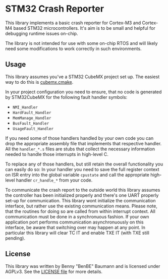 # STM32 Crash Reporter

This library implements a basic crash reporter for Cortex-M3 and Cortex-M4 based STM32 microcontrollers.
It's aim is to be small and helpful for debugging runtime issues on-chip.

The library is not intended for use with some on-chip RTOS and will likely need some modifications
to work correctly in such environments.

## Usage

This library assumes you've a STM32 CubeMX project set up.
The easiest way to do this is [cubemx.cmake](https://github.com/patrislav1/cubemx.cmake).

In your project configuration you need to ensure, that no code is generated by STM32CubeMX
for the following fault handler symbols:

* `NMI_Handler`
* `HardFault_Handler`
* `MemManage_Handler`
* `BusFault_Handler`
* `UsageFault_Handler`

If you need some of those handlers handled by your own code you can drop the appropriate assembly file
that implements that respective handler. All the `handler_*.s` files are stubs that collect the necessary
information needed to handle those interrupts in high-level C.

To replace any of those handlers, but still retain the overall functionality you can easily do so:
In your handler you need to save the full register context on ISR entry into the global variable `cpustate` and
call the appropriate high-level handler `cr_handle_*` from your code.

To communicate the crash report to the outside world this library assumes the controller has been
initialized properly and there's one UART properly set-up for communication. This library wont
initialize the communication interface, but rather use the existing communication means. Please note,
that the routines for doing so are called from within interrupt context. All communication must be
done in a synchronuous fashion. If your own application port performs communication asynchronuously
on this interface, be aware that switching over may happen at any point. In particular this
library will clear TC IT and enable TXE IT (with TXE still pending).

## License

This library was written by Benny "BenBE" Baumann and is licensed under AGPLv3.
See the [LICENSE file](LICENSE) for more details.
